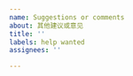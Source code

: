 ```yaml
---
name: Suggestions or comments
about: 其他建议或意见
title: ''
labels: help wanted
assignees: ''

---
```



